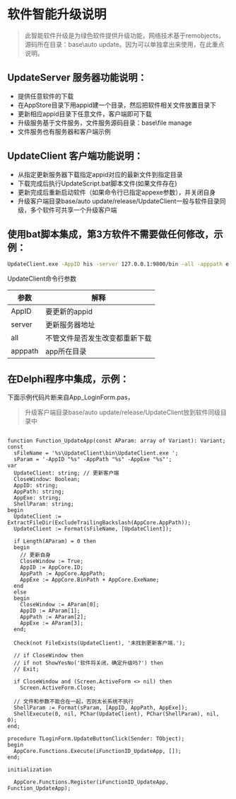 
# 软件智能升级说明

>此智能软件升级是为绿色软件提供升级功能，网络技术基于remobjects，源码所在目录：base\auto update。因为可以单独拿出来使用，在此重点说明。

## UpdateServer 服务器功能说明：
- 提供任意软件的下载
- 在AppStore目录下用appid建一个目录，然后把软件相关文件放置目录下
- 更新相应appid目录下任意文件，客户端即可下载
- 升级服务基于文件服务，文件服务源码目录：base\file manage
- 文件服务也有服务器和客户端示例

## UpdateClient 客户端功能说明：
- 从指定更新服务器下载指定appid对应的最新文件到指定目录
- 下载完成后执行UpdateScript.bat脚本文件(如果文件存在)
- 更新完成后重新启动软件（如果命令行已指定appexe参数），并关闭自身
- 升级客户端目录base/auto update/release/UpdateClient一般与软件目录同级，多个软件可共享一个升级客户端

## 使用bat脚本集成，第3方软件不需要做任何修改，示例：
```bash
UpdateClient.exe -AppID his -server 127.0.0.1:9800/bin -all -apppath e:\test -appexe e:\test\bin\client.exe
```
UpdateClient命令行参数

|  参数 | 解释  |
| ------------ | ------------ |
|AppID|要更新的appid|
|server|更新服务器地址|
|all|不管文件是否发生改变都重新下载|
|apppath| app所在目录|

## 在Delphi程序中集成，示例：
下面示例代码片断来自App_LoginForm.pas，

>升级客户端目录base/auto update/release/UpdateClient放到软件同级目录中

```delphi

function Function_UpdateApp(const AParam: array of Variant): Variant;
const
  sFileName = '%s\UpdateClient\bin\UpdateClient.exe ';
  sParam = '-AppID "%s" -AppPath "%s" -AppExe "%s"';
var
  UpdateClient: string; // 更新客户端
  CloseWindow: Boolean;
  AppID: string;
  AppPath: string;
  AppExe: string;
  ShellParam: string;
begin
  UpdateClient := ExtractFileDir(ExcludeTrailingBackslash(AppCore.AppPath));
  UpdateClient := Format(sFileName, [UpdateClient]);

  if Length(AParam) = 0 then
  begin
    // 更新自身
    CloseWindow := True;
    AppID := AppCore.ID;
    AppPath := AppCore.AppPath;
    AppExe := AppCore.BinPath + AppCore.ExeName;
  end
  else
  begin
    CloseWindow := AParam[0];
    AppID := AParam[1];
    AppPath := AParam[2];
    AppExe := AParam[3];
  end;

  Check(not FileExists(UpdateClient), '未找到更新客户端.');

  // if CloseWindow then
  // if not ShowYesNo('软件将关闭，确定升级吗?') then
  // Exit;

  if CloseWindow and (Screen.ActiveForm <> nil) then
    Screen.ActiveForm.Close;

  // 文件和参数不能合在一起，否则太长系统不执行
  ShellParam := Format(sParam, [AppID, AppPath, AppExe]);
  ShellExecute(0, nil, PChar(UpdateClient), PChar(ShellParam), nil, 0);
end;

procedure TLoginForm.UpdateButtonClick(Sender: TObject);
begin
  AppCore.Functions.Execute(iFunctionID_UpdateApp, []);
end;

initialization

  AppCore.Functions.Register(iFunctionID_UpdateApp, Function_UpdateApp);


```

